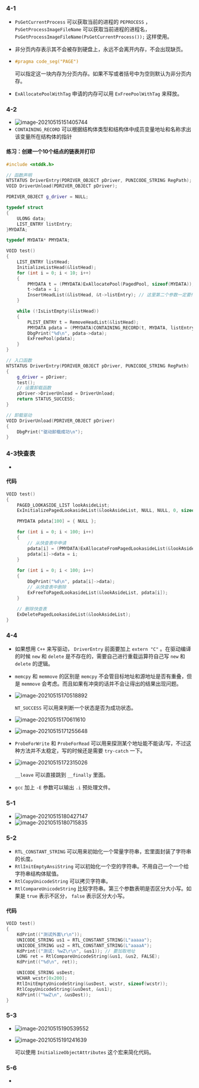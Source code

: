 ### 4-1

+ `PsGetCurrentProcess` 可以获取当前的进程的 `PEPROCESS` ，`PsGetProcessImageFileName` 可以获取当前进程的进程名， `PsGetProcessImageFileName(PsGetCurrentProcess());` 这样使用。

+ 非分页内存表示其不会被存到硬盘上，永远不会离开内存，不会出现缺页。

+ ```cpp
  #pragma code_seg("PAGE")
  ```

  可以指定这一块内存为分页内存。如果不写或者括号中为空则默认为非分页内存。

+ `ExAllocatePoolWithTag` 申请的内存可以用 `ExFreePoolWithTag` 来释放。

### 4-2

+ ![image-20210515151405744](C:\Users\雨初\AppData\Roaming\Typora\typora-user-images\image-20210515151405744.png)
+ `CONTAINING_RECORD` 可以根据结构体类型和结构体中成员变量地址和名称求出该变量所在结构体的指针

#### 练习：创建一个10个结点的链表并打印

```cpp
#include <ntddk.h>

// 函数声明
NTSTATUS DriverEntry(PDRIVER_OBJECT pDriver, PUNICODE_STRING RegPath);
VOID DriverUnload(PDRIVER_OBJECT pDriver);

PDRIVER_OBJECT g_driver = NULL;

typedef struct
{
	ULONG data;
	LIST_ENTRY listEntry;
}MYDATA;

typedef MYDATA* PMYDATA; 

VOID test()
{
	LIST_ENTRY listHead;
	InitializeListHead(&listHead);
	for (int i = 0; i < 10; i++)
	{
		PMYDATA t = (PMYDATA)ExAllocatePool(PagedPool, sizeof(MYDATA));
		t->data = i;
		InsertHeadList(&listHead, &t->listEntry); // 这里第二个参数一定要传listentry指针
	}

	while (!IsListEmpty(&listHead))
	{
		PLIST_ENTRY t = RemoveHeadList(&listHead);
		PMYDATA pdata = (PMYDATA)CONTAINING_RECORD(t, MYDATA, listEntry);
		DbgPrint("%d\n", pdata->data);
		ExFreePool(pdata);
	}
}

// 入口函数
NTSTATUS DriverEntry(PDRIVER_OBJECT pDriver, PUNICODE_STRING RegPath)
{
	g_driver = pDriver;
	test();
	// 设置卸载函数
	pDriver->DriverUnload = DriverUnload;
	return STATUS_SUCCESS;
}

// 卸载驱动
VOID DriverUnload(PDRIVER_OBJECT pDriver)
{
	DbgPrint("驱动卸载成功\n");
}
```

### 4-3快查表

+ 

#### 代码

```cpp
VOID test()
{
	PAGED_LOOKASIDE_LIST lookAsideList;
	ExInitializePagedLookasideList(&lookAsideList, NULL, NULL, 0, sizeof(MYDATA), 'abcd', 0);

	PMYDATA pdata[100] = { NULL };

	for (int i = 0; i < 100; i++)
	{
		// 从快查表中申请
		pdata[i] = (PMYDATA)ExAllocateFromPagedLookasideList(&lookAsideList);
		pdata[i]->data = i;
	}
	 
	for (int i = 0; i < 100; i++)
	{
		DbgPrint("%d\n", pdata[i]->data);
        // 从快查表中删除
		ExFreeToPagedLookasideList(&lookAsideList, pdata[i]);
	}
	
    // 删除快查表
	ExDeletePagedLookasideList(&lookAsideList);
}
```

### 4-4

+ 如果想用 `C++` 来写驱动， `DriverEntry` 前面要加上 `extern "C"` 。在驱动编译的时候 `new` 和 `delete` 是不存在的，需要自己进行重载运算符自己写 `new` 和 `delete` 的逻辑。

+ `memcpy` 和 `memmove` 的区别是 `memcpy` 不会管目标地址和源地址是否有重叠，但是 `memmove` 会考虑。而且如果有冲突的话并不会让得出的结果出现问题。

+ ![image-20210515170518892](C:\Users\雨初\AppData\Roaming\Typora\typora-user-images\image-20210515170518892.png)

  `NT_SUCCESS` 可以用来判断一个状态是否为成功状态。

+ ![image-20210515170611610](C:\Users\雨初\AppData\Roaming\Typora\typora-user-images\image-20210515170611610.png)

+ ![image-20210515171255648](C:\Users\雨初\AppData\Roaming\Typora\typora-user-images\image-20210515171255648.png)

+ `ProbeForWrite` 和 `ProbeForRead` 可以用来探测某个地址能不能读/写，不过这种方法并不太稳定，写的时候还是需要 `try-catch` 一下。

+ ![image-20210515172315026](C:\Users\雨初\AppData\Roaming\Typora\typora-user-images\image-20210515172315026.png)

  `__leave` 可以直接跳到 `__finally` 里面。

+ `gcc` 加上 `-E` 参数可以输出 `.i` 预处理文件。

### 5-1

+ ![image-20210515180427147](C:\Users\雨初\AppData\Roaming\Typora\typora-user-images\image-20210515180427147.png)
+ ![image-20210515180715835](C:\Users\雨初\AppData\Roaming\Typora\typora-user-images\image-20210515180715835.png)

### 5-2

+ `RTL_CONSTANT_STRING` 可以用来初始化一个常量字符串，宏里面封装了字符串的长度。
+ `RtlInitEmptyAnsiString` 可以初始化一个空的字符串。不用自己一个一个给字符串结构体赋值。
+ `RtlCopyUnicodeString` 可以拷贝字符串。
+ `RtlCompareUnicodeString` 比较字符串。第三个参数表明是否区分大小写。如果是 `true` 表示不区分， `false` 表示区分大小写。

#### 代码

```cpp
VOID test()
{
	KdPrint(("测试外面\r\n"));
	UNICODE_STRING us1 = RTL_CONSTANT_STRING(L"aaaaa");
	UNICODE_STRING us2 = RTL_CONSTANT_STRING(L"aaaaA");
	KdPrint(("测试: %wZ\r\n", &us1)); // 要加取地址
	LONG ret = RtlCompareUnicodeString(&us1, &us2, FALSE);
	KdPrint(("%d\n", ret));

	UNICODE_STRING usDest;
	WCHAR wcstr[0x200];
	RtlInitEmptyUnicodeString(&usDest, wcstr, sizeof(wcstr));
	RtlCopyUnicodeString(&usDest, &us1);
	KdPrint(("%wZ\n", &usDest));
}
```

### 5-3

+ ![image-20210515190539552](https://cdn.jsdelivr.net/gh/smallzhong/new-picgo-pic-bed@master/image-20210515190539552.png)

+ ![image-20210515191241639](C:\Users\雨初\AppData\Roaming\Typora\typora-user-images\image-20210515191241639.png)

  可以使用 `InitializeObjectAttributes` 这个宏来简化代码。

### 5-6

+ 